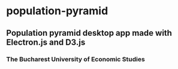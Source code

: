 # population-pyramid
## Population pyramid desktop app made with Electron.js and D3.js ##
### The Bucharest University of Economic Studies 

